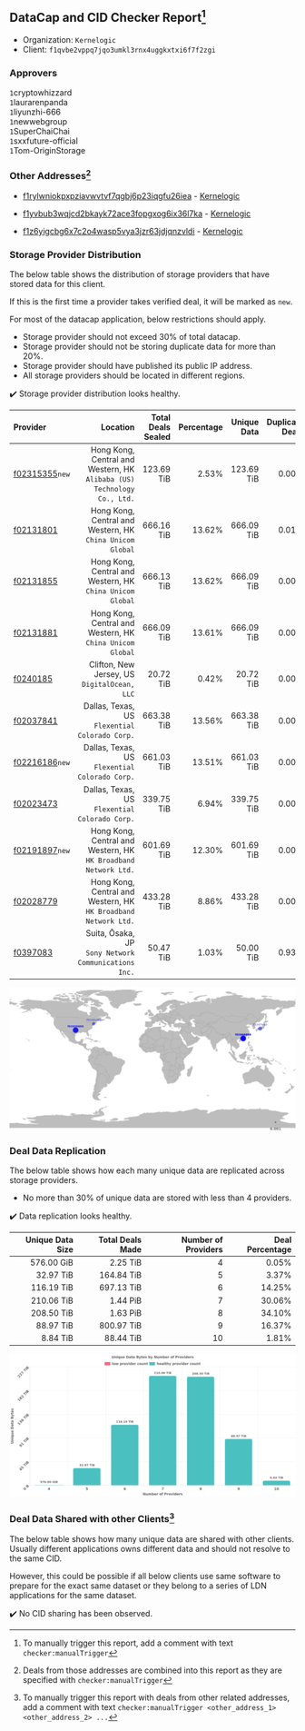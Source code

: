 ## DataCap and CID Checker Report[^1]
 - Organization: `Kernelogic`
 - Client: `f1qvbe2vppq7jqo3umkl3rnx4uggkxtxi6f7f2zgi`
### Approvers
`1`cryptowhizzard<br/>`1`laurarenpanda<br/>`1`liyunzhi-666<br/>`1`newwebgroup<br/>`1`SuperChaiChai<br/>`1`sxxfuture-official<br/>`1`Tom-OriginStorage

### Other Addresses[^2]
 - [f1rylwniokpxpziavwvtvf7qgbj6p23iqgfu26iea](https://filfox.info/en/address/f1rylwniokpxpziavwvtvf7qgbj6p23iqgfu26iea) - [Kernelogic](https://github.com/filecoin-project/filecoin-plus-large-datasets/issues/1638)

 - [f1yvbub3wqjcd2bkayk72ace3fopgxog6ix36l7ka](https://filfox.info/en/address/f1yvbub3wqjcd2bkayk72ace3fopgxog6ix36l7ka) - [Kernelogic](https://github.com/filecoin-project/filecoin-plus-large-datasets/issues/1639)

 - [f1z6yigcbg6x7c2o4wasp5vya3jzr63jdjqnzvldi](https://filfox.info/en/address/f1z6yigcbg6x7c2o4wasp5vya3jzr63jdjqnzvldi) - [Kernelogic](https://github.com/filecoin-project/filecoin-plus-large-datasets/issues/1640)

### Storage Provider Distribution
The below table shows the distribution of storage providers that have stored data for this client.

If this is the first time a provider takes verified deal, it will be marked as `new`.

For most of the datacap application, below restrictions should apply.
 - Storage provider should not exceed 30% of total datacap.
 - Storage provider should not be storing duplicate data for more than 20%.
 - Storage provider should have published its public IP address.
 - All storage providers should be located in different regions.

✔️ Storage provider distribution looks healthy.

| Provider                                                    |                                                                   Location | Total Deals Sealed | Percentage | Unique Data | Duplicate Deals |
| :---------------------------------------------------------- | -------------------------------------------------------------------------: | -----------------: | ---------: | ----------: | --------------: |
| [f02315355](https://filfox.info/en/address/f02315355)`new`  | Hong Kong, Central and Western, HK<br/>`Alibaba (US) Technology Co., Ltd.` |         123.69 TiB |      2.53% |  123.69 TiB |           0.00% |
| [f02131801](https://filfox.info/en/address/f02131801)       |               Hong Kong, Central and Western, HK<br/>`China Unicom Global` |         666.16 TiB |     13.62% |  666.09 TiB |           0.01% |
| [f02131855](https://filfox.info/en/address/f02131855)       |               Hong Kong, Central and Western, HK<br/>`China Unicom Global` |         666.13 TiB |     13.62% |  666.09 TiB |           0.00% |
| [f02131881](https://filfox.info/en/address/f02131881)       |               Hong Kong, Central and Western, HK<br/>`China Unicom Global` |         666.09 TiB |     13.61% |  666.09 TiB |           0.00% |
| [f0240185](https://filfox.info/en/address/f0240185)         |                            Clifton, New Jersey, US<br/>`DigitalOcean, LLC` |          20.72 TiB |      0.42% |   20.72 TiB |           0.00% |
| [f02037841](https://filfox.info/en/address/f02037841)       |                          Dallas, Texas, US<br/>`Flexential Colorado Corp.` |         663.38 TiB |     13.56% |  663.38 TiB |           0.00% |
| [f02216186](https://filfox.info/en/address/f02216186)`new`  |                          Dallas, Texas, US<br/>`Flexential Colorado Corp.` |         661.03 TiB |     13.51% |  661.03 TiB |           0.00% |
| [f02023473](https://filfox.info/en/address/f02023473)       |                          Dallas, Texas, US<br/>`Flexential Colorado Corp.` |         339.75 TiB |      6.94% |  339.75 TiB |           0.00% |
| [f02191897](https://filfox.info/en/address/f02191897)`new`  |         Hong Kong, Central and Western, HK<br/>`HK Broadband Network Ltd.` |         601.69 TiB |     12.30% |  601.69 TiB |           0.00% |
| [f02028779](https://filfox.info/en/address/f02028779)       |         Hong Kong, Central and Western, HK<br/>`HK Broadband Network Ltd.` |         433.28 TiB |      8.86% |  433.28 TiB |           0.00% |
| [f0397083](https://filfox.info/en/address/f0397083)         |                    Suita, Ōsaka, JP<br/>`Sony Network Communications Inc.` |          50.47 TiB |      1.03% |   50.00 TiB |           0.93% |

<img src="https://raw.githubusercontent.com/data-preservation-programs/filplus-checker-assets/main/filecoin-project/filecoin-plus-large-datasets/issues/1637/1691035283898.png"/>

### Deal Data Replication
The below table shows how each many unique data are replicated across storage providers.

- No more than 30% of unique data are stored with less than 4 providers.

✔️ Data replication looks healthy.

| Unique Data Size | Total Deals Made | Number of Providers | Deal Percentage |
| ---------------: | ---------------: | ------------------: | --------------: |
|       576.00 GiB |         2.25 TiB |                   4 |           0.05% |
|        32.97 TiB |       164.84 TiB |                   5 |           3.37% |
|       116.19 TiB |       697.13 TiB |                   6 |          14.25% |
|       210.06 TiB |         1.44 PiB |                   7 |          30.06% |
|       208.50 TiB |         1.63 PiB |                   8 |          34.10% |
|        88.97 TiB |       800.97 TiB |                   9 |          16.37% |
|         8.84 TiB |        88.44 TiB |                  10 |           1.81% |

<img src="https://raw.githubusercontent.com/data-preservation-programs/filplus-checker-assets/main/filecoin-project/filecoin-plus-large-datasets/issues/1637/1691035284464.png"/>

### Deal Data Shared with other Clients[^3]
The below table shows how many unique data are shared with other clients.
Usually different applications owns different data and should not resolve to the same CID.

However, this could be possible if all below clients use same software to prepare for the exact same dataset or they belong to a series of LDN applications for the same dataset.

✔️ No CID sharing has been observed.

[^1]: To manually trigger this report, add a comment with text `checker:manualTrigger`

[^2]: Deals from those addresses are combined into this report as they are specified with `checker:manualTrigger`

[^3]: To manually trigger this report with deals from other related addresses, add a comment with text `checker:manualTrigger <other_address_1> <other_address_2> ...`
